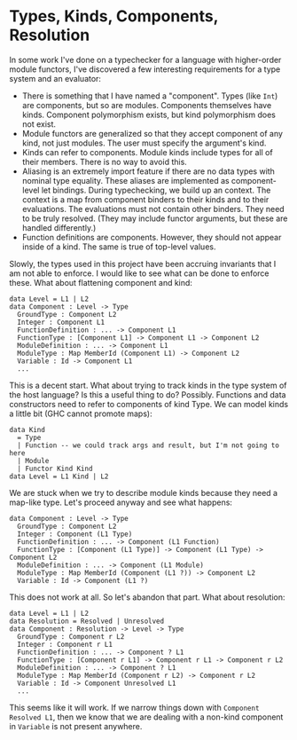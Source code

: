 # Types, Kinds, Components, Resolution

In some work I've done on a typechecker for a language with higher-order
module functors, I've discovered a few interesting requirements for a type
system and an evaluator:

* There is something that I have named a "component". Types (like `Int`)
  are components, but so are modules. Components themselves have kinds.
  Component polymorphism exists, but kind polymorphism does not exist.
* Module functors are generalized so that they accept component of any
  kind, not just modules. The user must specify the argument's kind.
* Kinds can refer to components. Module kinds include types for all of
  their members. There is no way to avoid this.
* Aliasing is an extremely import feature if there are no data types with
  nominal type equality. These aliases are implemented as component-level
  let bindings. During typechecking, we build up an context. The context
  is a map from component binders to their kinds and to their evaluations.
  The evaluations must not contain other binders. They need to be truly
  resolved. (They may include functor arguments, but these are handled
  differently.)
* Function definitions are components. However, they should not appear
  inside of a kind. The same is true of top-level values.

Slowly, the types used in this project have been accruing invariants that
I am not able to enforce. I would like to see what can be done to enforce
these. What about flattening component and kind:

    data Level = L1 | L2
    data Component : Level -> Type
      GroundType : Component L2
      Integer : Component L1
      FunctionDefinition : ... -> Component L1
      FunctionType : [Component L1] -> Component L1 -> Component L2
      ModuleDefinition : ... -> Component L1
      ModuleType : Map MemberId (Component L1) -> Component L2
      Variable : Id -> Component L1
      ...

This is a decent start. What about trying to track kinds in the type system
of the host language? Is this a useful thing to do? Possibly. Functions and
data constructors need to refer to components of kind Type. We can model
kinds a little bit (GHC cannot promote maps):

    data Kind
      = Type
      | Function -- we could track args and result, but I'm not going to here
      | Module
      | Functor Kind Kind 
    data Level = L1 Kind | L2

We are stuck when we try to describe module kinds because they need a map-like
type. Let's proceed anyway and see what happens:

    data Component : Level -> Type
      GroundType : Component L2
      Integer : Component (L1 Type)
      FunctionDefinition : ... -> Component (L1 Function)
      FunctionType : [Component (L1 Type)] -> Component (L1 Type) -> Component L2
      ModuleDefinition : ... -> Component (L1 Module)
      ModuleType : Map MemberId (Component (L1 ?)) -> Component L2
      Variable : Id -> Component (L1 ?)

This does not work at all. So let's abandon that part. What about resolution:

    data Level = L1 | L2
    data Resolution = Resolved | Unresolved
    data Component : Resolution -> Level -> Type
      GroundType : Component r L2
      Integer : Component r L1
      FunctionDefinition : ... -> Component ? L1
      FunctionType : [Component r L1] -> Component r L1 -> Component r L2
      ModuleDefinition : ... -> Component ? L1
      ModuleType : Map MemberId (Component r L2) -> Component r L2
      Variable : Id -> Component Unresolved L1
      ...

This seems like it will work. If we narrow things down with
`Component Resolved L1`, then we know that we are dealing with a
non-kind component in `Variable` is not present anywhere.
